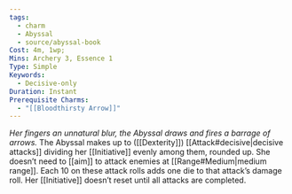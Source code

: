 ```yaml
---
tags:
  - charm
  - Abyssal
  - source/abyssal-book
Cost: 4m, 1wp; 
Mins: Archery 3, Essence 1
Type: Simple
Keywords:
  - Decisive-only
Duration: Instant
Prerequisite Charms:
  - "[[Bloodthirsty Arrow]]"
---
```

*Her fingers an unnatural blur, the Abyssal draws and fires a barrage of arrows.*
The Abyssal makes up to ([[Dexterity]]) [[Attack#decisive|decisive attacks]] dividing her [[Initiative]] evenly among them, rounded up. She doesn’t need to [[aim]] to attack enemies at [[Range#Medium|medium range]]. Each 10 on these attack rolls adds one die to that attack’s damage roll. Her [[Initiative]] doesn’t reset until all attacks are completed.